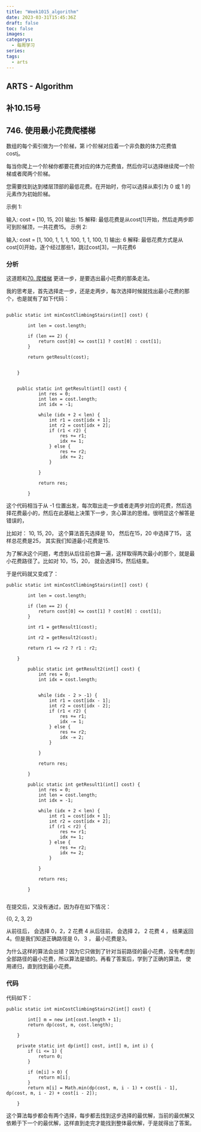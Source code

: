 ```yaml
---
title: "Week1015_algorithm"
date: 2023-03-31T15:45:36Z
draft: false 
toc: false
images:
categorys:
  - 每周学习
series:
tags:
  - arts 
---
```


## ARTS - Algorithm
## 补10.15号

## 746. 使用最小花费爬楼梯

数组的每个索引做为一个阶梯，第 i个阶梯对应着一个非负数的体力花费值 cost[i](索引从0开始)。

每当你爬上一个阶梯你都要花费对应的体力花费值，然后你可以选择继续爬一个阶梯或者爬两个阶梯。

您需要找到达到楼层顶部的最低花费。在开始时，你可以选择从索引为 0 或 1 的元素作为初始阶梯。

示例 1:

输入: cost = [10, 15, 20]
输出: 15
解释: 最低花费是从cost[1]开始，然后走两步即可到阶梯顶，一共花费15。
 示例 2:

输入: cost = [1, 100, 1, 1, 1, 100, 1, 1, 100, 1]
输出: 6
解释: 最低花费方式是从cost[0]开始，逐个经过那些1，跳过cost[3]，一共花费6


### 分析
这道题和[70. 爬楼梯](https://leetcode-cn.com/problems/climbing-stairs/description/) 更进一步，是要选出最小花费的那条走法。

我的思考是，首先选择走一步，还是走两步，每次选择时候就找出最小花费的那个，也是就有了如下代码：


```

public static int minCostClimbingStairs(int[] cost) {

        int len = cost.length;

        if (len == 2) {
            return cost[0] <= cost[1] ? cost[0] : cost[1];
        }

        return getResult(cost);


    }
    
    
    public static int getResult(int[] cost) {
            int res = 0;
            int len = cost.length;
            int idx = -1;

            while (idx + 2 < len) {
                int r1 = cost[idx + 1];
                int r2 = cost[idx + 2];
                if (r1 < r2) {
                    res += r1;
                    idx += 1;
                } else {
                    res += r2;
                    idx += 2;
                }

            }

            return res;

        }
```

这个代码相当于从 -1 位置出发，每次取出走一步或者走两步对应的花费，然后选择花费最小的，然后在此基础上决策下一步，贪心算法的思维。很明显这个解答是错误的，

比如对： 10, 15, 20， 这个算法首先选择是 10， 然后在15，20 中选择了15， 这样总花费是25， 其实我们知道最小花费是15.

为了解决这个问题，考虑到从后往前也算一遍，这样取得两次最小的那个，就是最小花费路径了。比如对 10，15，20， 就会选择15，然后结束。

于是代码就又变成了：

```
public static int minCostClimbingStairs(int[] cost) {

        int len = cost.length;

        if (len == 2) {
            return cost[0] <= cost[1] ? cost[0] : cost[1];
        }

        int r1 = getResult1(cost);

        int r2 = getResult2(cost);

        return r1 <= r2 ? r1 : r2;

    }

        public static int getResult2(int[] cost) {
            int res = 0;
            int idx = cost.length;


            while (idx - 2 > -1) {
                int r1 = cost[idx - 1];
                int r2 = cost[idx - 2];
                if (r1 < r2) {
                    res += r1;
                    idx -= 1;
                } else {
                    res += r2;
                    idx -= 2;
                }

            }

            return res;

        }

        public static int getResult1(int[] cost) {
            int res = 0;
            int len = cost.length;
            int idx = -1;

            while (idx + 2 < len) {
                int r1 = cost[idx + 1];
                int r2 = cost[idx + 2];
                if (r1 < r2) {
                    res += r1;
                    idx += 1;
                } else {
                    res += r2;
                    idx += 2;
                }

            }

            return res;

        }


```


在提交后，又没有通过，因为存在如下情况：

{0, 2, 3, 2}

从前往后， 会选择 0，2，2  花费 4
从后往前， 会选择 2， 2  花费 4
， 结果返回4。但是我们知道正确路径是 0， 3 ， 最小花费是3。


为什么这样的算法会出错？因为它只做到了针对当前路径的最小花费，没有考虑到全部路径的最小花费，所以算法是错的。再看了答案后，学到了正确的算法， 使用递归，直到找到最小花费。


### 代码

代码如下：

```
public static int minCostClimbingStairs2(int[] cost) {

        int[] m = new int[cost.length + 1];
        return dp(cost, m, cost.length);

    }

    private static int dp(int[] cost, int[] m, int i) {
        if (i <= 1) {
            return 0;
        }

        if (m[i] > 0) {
            return m[i];
        }
        return m[i] = Math.min(dp(cost, m, i - 1) + cost[i - 1], dp(cost, m, i - 2) + cost[i - 2]);

    }

```

这个算法每步都会有两个选择，每步都去找到这步选择的最优解，当前的最优解又依赖于下一个的最优解，这样直到走完才能找到整体最优解，于是就得出了答案。

